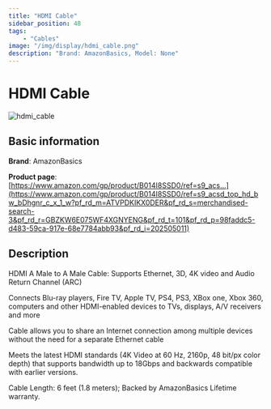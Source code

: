 ```yaml
---
title: "HDMI Cable"
sidebar_position: 48
tags:
    - "Cables"
image: "/img/display/hdmi_cable.png"
description: "Brand: AmazonBasics, Model: None"
---
```

# HDMI Cable

![hdmi_cable](/img/display/hdmi_cable.png)

## Basic information

**Brand**: AmazonBasics

**Product page**: [https://www.amazon.com/gp/product/B014I8SSD0/ref=s9_acs...](https://www.amazon.com/gp/product/B014I8SSD0/ref=s9_acsd_top_hd_bw_bDhgnr_c_x_1_w?pf_rd_m=ATVPDKIKX0DER&pf_rd_s=merchandised-search-3&pf_rd_r=GBZKW6E075WF4XGNYENG&pf_rd_t=101&pf_rd_p=98faddc5-d483-59ca-917e-68e7784abb93&pf_rd_i=202505011)

## Description

HDMI A Male to A Male Cable: Supports Ethernet, 3D, 4K video and Audio Return Channel \(ARC\)

Connects Blu\-ray players, Fire TV, Apple TV, PS4, PS3, XBox one, Xbox 360, computers and other HDMI\-enabled devices to TVs, displays, A/V receivers and more

Cable allows you to share an Internet connection among multiple devices without the need for a separate Ethernet cable

Meets the latest HDMI standards \(4K Video at 60 Hz, 2160p, 48 bit/px color depth\) that supports bandwidth up to 18Gbps and backwards compatible with earlier versions\.

Cable Length: 6 feet \(1\.8 meters\); Backed by AmazonBasics Lifetime warranty\.

